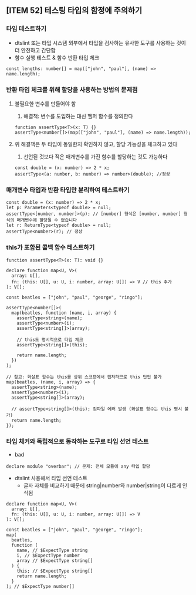 ## [ITEM 52] 테스팅 타입의 함정에 주의하기

### 타입 테스트하기

- dtslint 또는 타입 시스템 외부에서 타입을 검사하는 유사한 도구를 사용하는 것이 더 안전하고 간단함
- 함수 실행 테스트 & 함수 반환 타입 체크

```tsx
const lengths: number[] = map(["john", "paul"], (name) => name.length);
```

### 반환 타입 체크를 위해 할당을 사용하는 방법의 문제점

1. 불필요한 변수를 만들어야 함

   1. 해결책: 변수를 도입하는 대신 헬퍼 함수를 정의한다

   ```tsx
   function assertType<T>(x: T) {}
   assertType<number[]>(map(["john", "paul"], (name) => name.length));
   ```

2. 위 해결책은 두 타입이 동일한지 확인하지 않고, 할당 가능성을 체크하고 있다

   1. 선언된 것보다 적은 매개변수를 가진 함수를 할당하는 것도 가능하다

   ```tsx
   const double = (x: number) => 2 * x;
   assertType<(a: number, b: number) => number>(double); //정상
   ```

### 매개변수 타입과 반환 타입만 분리하여 테스트하기

```tsx
const double = (x: number) => 2 * x;
let p: Parameters<typeof double> = null;
assertType<[number, number]>(p); // [number] 형식은 [number, number] 형식의 매개변수에 할당될 수 없습니다
let r: ReturnType<typeof double> = null;
assertType<number>(r); // 정상
```

### this가 포함된 콜백 함수 테스트하기

```tsx
function assertType<T>(x: T): void {}

declare function map<U, V>(
  array: U[],
  fn: (this: U[], u: U, i: number, array: U[]) => V // this 추가
): V[];

const beatles = ["john", "paul", "george", "ringo"];

assertType<number[]>(
  map(beatles, function (name, i, array) {
    assertType<string>(name);
    assertType<number>(i);
    assertType<string[]>(array);

    // this도 명시적으로 타입 체크
    assertType<string[]>(this);

    return name.length;
  })
);

// 참고: 화살표 함수는 this를 상위 스코프에서 캡처하므로 this 단언 불가
map(beatles, (name, i, array) => {
  assertType<string>(name);
  assertType<number>(i);
  assertType<string[]>(array);

  // assertType<string[]>(this); 컴파일 에러 발생 (화살표 함수는 this 명시 불가)
  return name.length;
});
```

### 타입 체커와 독립적으로 동작하는 도구로 타입 선언 테스트

- bad

```tsx
declare module "overbar"; // 문제: 전체 모듈에 any 타입 할당
```

- dtslint 사용해서 타입 선언 테스트
  - 글자 자체를 비교하기 때문에 string|number와 number|string이 다르게 인식됨

```tsx
declare function map<U, V>(
  array: U[],
  fn: (this: U[], u: U, i: number, array: U[]) => V
): V[];

const beatles = ["john", "paul", "george", "ringo"];
map(
  beatles,
  function (
    name, // $ExpectType string
    i, // $ExpectType number
    array // $ExpectType string[]
  ) {
    this; // $ExpectType string[]
    return name.length;
  }
); // $ExpectType number[]
```
